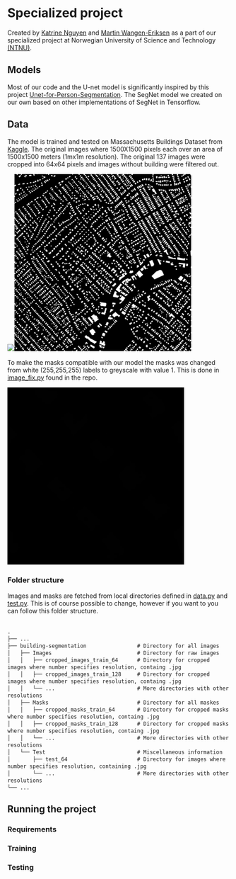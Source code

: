 # Specialized project

Created by [Katrine Nguyen](https://github.com/katrineng) and [Martin Wangen-Eriksen](https://github.com/martinwe001) as a part of our specialized project at Norwegian University of Science and Technology [(NTNU)](https://www.ntnu.edu/).

## Models

Most of our code and the U-net model is significantly inspired by this project [Unet-for-Person-Segmentation](https://github.com/nikhilroxtomar/Unet-for-Person-Segmentation). The SegNet model we created on our own based on other implementations of SegNet in Tensorflow.

## Data

The model is trained and tested on Massachusetts Buildings Dataset from [Kaggle](https://www.kaggle.com/balraj98/massachusetts-buildings-dataset). The original images where 1500X1500 pixels each over an area of 1500x1500 meters (1mx1m resolution). The original 137 images were cropped into 64x64 pixels and images without building were filtered out. 

<p>
    <img src="readme_images/image.png" width="400"><img src="readme_images/mask.png" width="400">
</p>

To make the masks compatible with our model the masks was changed from white (255,255,255) labels to greyscale with value 1. This is done in [image_fix.py](https://github.com/martinwe001/CNNs-for-Building-Segmentation/blob/main/image_processing/image_fix.py) found in the repo.

<img src="readme_images/22678915_15_crop_11_.jpg" width="400">

### Folder structure

Images and masks are fetched from local directories defined in [data.py](https://github.com/martinwe001/CNNs-for-Building-Segmentation/blob/main/data.py) and [test.py](https://github.com/martinwe001/CNNs-for-Building-Segmentation/blob/main/test.py). This is of course possible to change, however if you want to you can follow this folder structure.

```

.
├── ...
├── building-segmentation                # Directory for all images
│   ├── Images                           # Directory for raw images
│   │   ├── cropped_images_train_64      # Directory for cropped images where number specifies resolution, containg .jpg
│   │   ├── cropped_images_train_128     # Directory for cropped images where number specifies resolution, containg .jpg 
│   │   └── ...                          # More directories with other resolutions
│   ├── Masks                            # Directory for all maskes
│   │   ├── cropped_masks_train_64       # Directory for cropped masks where number specifies resolution, containg .jpg
│   │   ├── cropped_masks_train_128      # Directory for cropped masks where number specifies resolution, containg .jpg 
│   │   └── ...                          # More directories with other resolutions
│   └── Test                             # Miscellaneous information
│       ├── test_64                      # Directory for images where number specifies resolution, containing .jpg
│       └── ...                          # More directories with other resolutions
└── ...
```

## Running the project

### Requirements

### Training

### Testing
